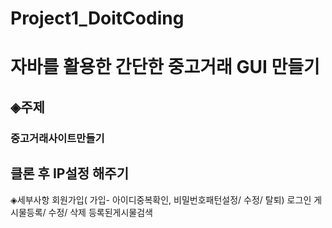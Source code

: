 # Project1_DoitCoding

# 자바를 활용한 간단한 중고거래 GUI 만들기

## ◈주제
### 중고거래사이트만들기
## 클론 후 IP설정 해주기



◈세부사항
회원가입( 가입- 아이디중복확인, 비밀번호패턴설정/ 수정/ 탈퇴)
로그인
게시물등록/ 수정/ 삭제
등록된게시물검색
